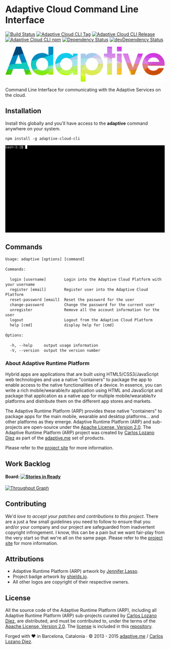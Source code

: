 # Adaptive Cloud Command Line Interface

[![Build Status](http://i.4dp.me/travis/AdaptiveMe/adaptive-cloud-cli.svg?branch=master)](https://travis-ci.org/AdaptiveMe/adaptive-cloud-cli)
[![Adaptive Cloud CLI Tag](http://i.4dp.me/github/tag/AdaptiveMe/adaptive-cloud-cli.svg)](https://github.com/AdaptiveMe/adaptive-cloud-cli/tags) 
[![Adaptive Cloud CLI Release](http://i.4dp.me/github/release/AdaptiveMe/adaptive-cloud-cli.svg)](https://github.com/AdaptiveMe/adaptive-cloud-cli/releases) 
[![Adaptive Cloud CLI npm](http://i.4dp.me/npm/v/adaptive-cloud-cli.svg)](https://www.npmjs.com/package/adaptive-cloud-cli) 
[![Dependency Status](http://i.4dp.me/david/AdaptiveMe/adaptive-cloud-cli.svg)](https://david-dm.org/AdaptiveMe/adaptive-cloud-cli) 
[![devDependency Status](http://i.4dp.me/david/dev/AdaptiveMe/adaptive-cloud-cli.svg)](https://david-dm.org/AdaptiveMe/adaptive-cloud-cli#info=devDependencies)

[![Adaptive Runtime Platform](https://raw.githubusercontent.com/AdaptiveMe/AdaptiveMe.github.io/master/assets_v2/wordmark-adaptive-spectrum-1173x256.png)](#)

Command Line Interface for communicating with the Adaptive Services on the cloud.

## Installation

Install this globally and you'll have access to the **adaptive** command anywhere on your system.

``` 
npm install -g adaptive-cloud-cli
```

![Login](img/login.gif)

## Commands

``` 
Usage: adaptive [options] [command]

Commands:

  login [username]        Login into the Adaptive Cloud Platform with your username
  register [email]        Register user into the Adaptive Cloud Platform
  reset-password [email]  Reset the password for the user
  change-password         Change the password for the current user
  unregister              Remove all the account information for the user
  logout                  Logout from the Adaptive Cloud Platform
  help [cmd]              display help for [cmd]

Options:

  -h, --help     output usage information
  -V, --version  output the version number

```

### About Adaptive Runtime Platform

Hybrid apps are applications that are built using HTML5/CSS3/JavaScript web technologies and use a native "containers" to package the app to enable access to the native functionalities of a device. In essence, you can write a rich mobile/wearable/tv application using HTML and JavaScript and package that application as a native app for multiple mobile/wearable/tv platforms and distribute them on the different app stores and markets.

The Adaptive Runtime Platform (ARP) provides these native "containers" to package apps for the main mobile, wearable and desktop platforms... and other platforms as they emerge. Adaptive Runtime Platform (ARP) and sub-projects are open-source under the [Apache License, Version 2.0](http://www.apache.org/licenses/LICENSE-2.0.html). The Adaptive Runtime Platform (ARP) project was created by [Carlos Lozano Diez](https://github.com/carloslozano) as part of the [adaptive.me](http://adaptive.me) set of products.

Please refer to the [project site](http://adaptiveme.github.io) for more information.

## Work Backlog

#### Board: [![Stories in Ready](https://badge.waffle.io/AdaptiveMe/adaptive-cloud-cli.svg?label=ready&title=Ready)](https://waffle.io/AdaptiveMe/adaptive-cloud-cli)

[![Throughput Graph](https://graphs.waffle.io/AdaptiveMe/adaptive-cloud-cli/throughput.svg)](https://waffle.io/AdaptiveMe/adaptive-cloud-cli/metrics)

## Contributing

We'd *love to accept your patches and contributions to this project*.  There are a just a few small guidelines you need to follow to ensure that you and/or your company and our project are safeguarded from inadvertent copyright infringement. I know, this can be a pain but we want fair-play from the very start so that we're all on the same page. Please refer to the [project site](http://adaptiveme.github.io) for more information.

## Attributions

* Adaptive Runtime Platform (ARP) artwork by [Jennifer Lasso](https://github.com/Jlassob).
* Project badge artwork by [shields.io](http://shields.io/).
* All other logos are copyright of their respective owners.

## License
All the source code of the Adaptive Runtime Platform (ARP), including all Adaptive Runtime Platform (ARP) sub-projects curated by [Carlos Lozano Diez](https://github.com/carloslozano), are distributed, and must be contributed to, under the terms of the [Apache License, Version 2.0](http://www.apache.org/licenses/LICENSE-2.0.html). The [license](https://raw.githubusercontent.com/AdaptiveMe/adaptive-arp-api/master/LICENSE) is included in this [repository](https://raw.githubusercontent.com/AdaptiveMe/adaptive-arp-api/master/LICENSE).

Forged with :heart: in Barcelona, Catalonia · © 2013 - 2015 [adaptive.me](http://adaptive.me) / [Carlos Lozano Diez](http://google.com/+CarlosLozano).

